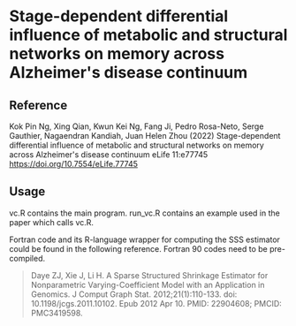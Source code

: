 # Stage-dependent differential influence of metabolic and structural networks on memory across Alzheimer's disease continuum

## Reference
Kok Pin Ng, Xing Qian, Kwun Kei Ng, Fang Ji, Pedro Rosa-Neto, Serge Gauthier, Nagaendran Kandiah, Juan Helen Zhou (2022) Stage-dependent differential influence of metabolic and structural networks on memory across Alzheimer's disease continuum eLife 11:e77745
https://doi.org/10.7554/eLife.77745

## Usage
vc.R contains the main program. run_vc.R contains an example used in the paper which calls vc.R.

Fortran code and its R-language wrapper for computing the SSS estimator could be found in the following reference. Fortran 90 codes need to be pre-compiled.
> Daye ZJ, Xie J, Li H. A Sparse Structured Shrinkage Estimator for Nonparametric Varying-Coefficient Model with an Application in Genomics. J Comput Graph Stat. 2012;21(1):110-133. doi: 10.1198/jcgs.2011.10102. Epub 2012 Apr 10. PMID: 22904608; PMCID: PMC3419598.

